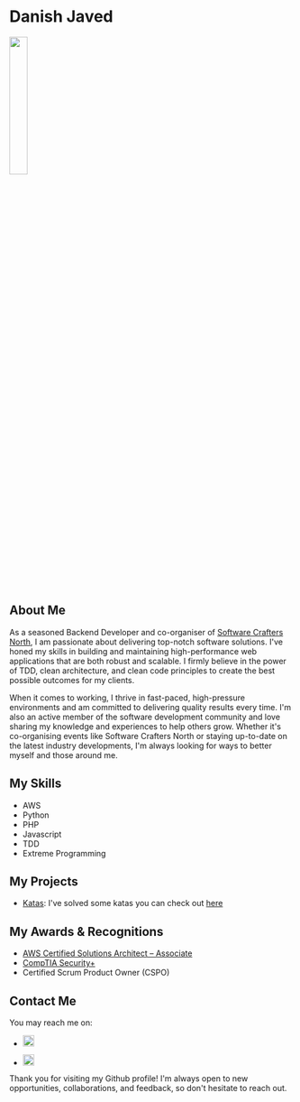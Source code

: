 # Danish Javed

<img src="https://media.licdn.com/dms/image/C5603AQFMTKZDsvT2aQ/profile-displayphoto-shrink_800_800/0/1594317868661?e=1681948800&v=beta&t=GOEdEQAGegy1c-YcdobmDmGo6T--yAopKnwyMk5FOL0" width=25% height=25%>


## About Me

As a seasoned Backend Developer and co-organiser of [Software Crafters North](https://www.meetup.com/software-crafters-north), I am passionate about delivering top-notch software solutions. I've honed my skills in building and maintaining high-performance web applications that are both robust and scalable. I firmly believe in the power of TDD, clean architecture, and clean code principles to create the best possible outcomes for my clients.

When it comes to working, I thrive in fast-paced, high-pressure environments and am committed to delivering quality results every time. I'm also an active member of the software development community and love sharing my knowledge and experiences to help others grow. Whether it's co-organising events like Software Crafters North or staying up-to-date on the latest industry developments, I'm always looking for ways to better myself and those around me.

## My Skills

- AWS
- Python
- PHP
- Javascript
- TDD
- Extreme Programming

## My Projects

- [Katas](https://github.com/ambersariya/katas): I've solved some katas you can check out [here](https://github.com/ambersariya/katas)

## My Awards & Recognitions

- [AWS Certified Solutions Architect – Associate](https://www.credly.com/badges/c821cdff-9653-48b6-936a-d3d75b497c07)
- [CompTIA Security+](https://www.credly.com/badges/b5497757-cc17-47cd-8310-de48653e20b9)
- Certified Scrum Product Owner (CSPO)

## Contact Me

You may reach me on:

- <a href="https://www.linkedin.com/in/danish-javed/" target="_blank"><img width="20" height="20" src="https://cdn.jsdelivr.net/gh/devicons/devicon/icons/linkedin/linkedin-plain.svg" /></a>

- <a href="https://twitter.com/_ambersariya" target="_blank"><img src="https://cdn.jsdelivr.net/gh/devicons/devicon/icons/twitter/twitter-original.svg" width="20px" height="auto"/></a>

Thank you for visiting my Github profile! I'm always open to new opportunities, collaborations, and feedback, so don't hesitate to reach out.
